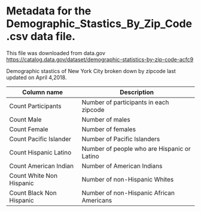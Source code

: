 # Metadata for the Demographic_Stastics_By_Zip_Code.csv data file.


This file was downloaded from data.gov https://catalog.data.gov/dataset/demographic-statistics-by-zip-code-acfc9

Demographic stastics of New York City broken down by zipcode last updated on April 4,2018. 

|Column name | Description|
|------------|------------|
| Count Participants | Number of participants in each zipcode
| Count Male | Number of males 
| Count Female | Number of females
| Count Pacific Islander | Number of Pacific Islanders
| Count Hispanic Latino | Number of people who are Hispanic or Latino
| Count American Indian |Number of American Indians
| Count White Non Hispanic |Number of non-Hispanic Whites
| Count Black Non Hispanic| Number of non-Hispanic African Americans 
